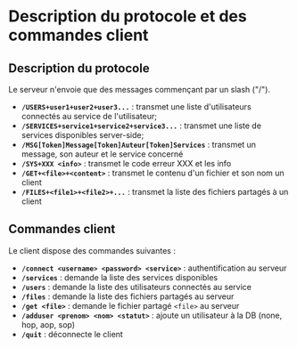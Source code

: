 # Description du protocole et des commandes client #

## Description du protocole ##

Le serveur n'envoie que des messages commençant par un slash ("/").

  * **`/USERS+user1+user2+user3...`** : transmet une liste d'utilisateurs connectés au service de l'utilisateur;
  * **`/SERVICES+service1+service2+service3...`** : transmet une liste de services disponibles server-side;
  * **`/MSG[Token]Message[Token]Auteur[Token]Services`** : transmet un message, son auteur et le service concerné
  * **`/SYS+XXX <info>`** : transmet le code erreur XXX et les info
  * **`/GET+<file>+<content>`** : transmet le contenu d'un fichier et son nom  un client
  * **`/FILES+<file1>+<file2>+...`** : transmet la liste des fichiers partagés à un client

## Commandes client ##

Le client dispose des commandes suivantes :
  * **`/connect <username> <password> <service>`** : authentification au serveur
  * **`/services`** : demande la liste des services disponibles
  * **`/users`** : demande la liste des utilisateurs connectés au service
  * **`/files`** : demande la liste des fichiers partagés au serveur
  * **`/get <file>`** : demande le fichier partagé `<file>` au serveur
  * **`/adduser <prenom> <nom> <statut>`** : ajoute un utilisateur à la DB (none, hop, aop, sop)
  * **`/quit`** : déconnecte le client
